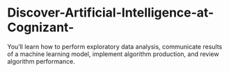 # Discover-Artificial-Intelligence-at-Cognizant-
You’ll learn how to perform exploratory data analysis, communicate results of a machine learning model, implement algorithm production, and review algorithm performance. 

